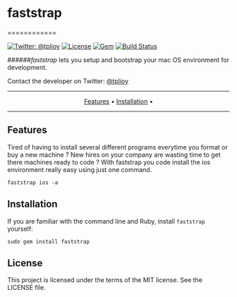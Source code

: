 # faststrap
============

[![Twitter: @tplioy](https://img.shields.io/badge/contact-@tplioy-blue.svg?style=flat)](https://twitter.com/tplioy)
[![License](http://img.shields.io/badge/license-MIT-green.svg?style=flat)](https://github.com/thiagolioy/faststrap/blob/master/LICENSE)
[![Gem](https://img.shields.io/gem/v/faststrap.svg?style=flat)](https://rubygems.org/gems/faststrap)
[![Build Status](https://img.shields.io/travis/thiagolioy/faststrap/master.svg?style=flat)](https://travis-ci.org/thiagolioy/faststrap)

######*faststrap* lets you setup and bootstrap your mac OS environment for development.

Contact the developer on Twitter: [@tplioy](https://twitter.com/tplioy)

-------
<p align="center">
    <a href="#features">Features</a> &bull;
    <a href="#installation">Installation</a> &bull;
</p>

-------

## Features

Tired of having to install several different programs everytime you format or buy a new machine ? New hires on your company are wasting time to get there machines ready to code ?
With faststrap you code install the ios environment really easy using just one command.

```shell
faststrap ios -a
```

## Installation

If you are familiar with the command line and Ruby, install `faststrap` yourself:

    sudo gem install faststrap

## License
This project is licensed under the terms of the MIT license. See the LICENSE file.
